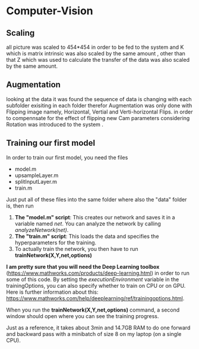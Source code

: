# Computer-Vision

## Scaling 
all picture was scaled to 454*454 in order to be fed to the system and K which is matrix intrinsic was also scaled by the same amount , other than that Z which was used to calculate the transfer of the data was also scaled by the same amount. 
##  Augmentation
looking at the data it was found the sequence of data is changing with each subfolder exisiting in each folder therefor Augmentation was only done with Flipping image namely, Horizontal, Vertial and Verti-horizontal Flips. 
in order to compennsate for the effect of flipping new Cam parameters considering Rotation was introduced to the system . 

## Training our first model
In order to train our first model, you need the files
- model.m
- upsampleLayer.m
- splitInputLayer.m
- train.m

Just put all of these files into the same folder where also the "data" folder is, then run
1. <b>The "model.m" script</b>: This creates our network and saves it in a variable named <i>net</i>. You can analyze the network by calling <i>analyzeNetwork(net)</i>.
2. <b> The "train.m" script</b>: This loads the data and specifies the hyperparameters for the training.
3. To actually train the network, you then have to run <b>trainNetwork(X,Y,net,options)</b>

<b>I am pretty sure that you will need the Deep Learning toolbox</b> (https://www.mathworks.com/products/deep-learning.html) in order to run some of this code. 
By setting the <i>executionEnvironment</i> variable in the trainingOptions, you can also specify whether to train on CPU or on GPU. Here is further information about this: https://www.mathworks.com/help/deeplearning/ref/trainingoptions.html.

When you run the <b>trainNetwork(X,Y,net,options)</b> command, a second window should open where you can see the training progress. 

Just as a reference, it takes about 3min and 14.7GB RAM to do one forward and backward pass with a minibatch of size 8 on my laptop (on a single CPU).
